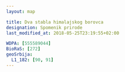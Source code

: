 ```yaml
---
layout: map

title: Dva stabla himalajskog borovca
designation: Spomenik prirode
last_modified_at: 2018-05-25T23:19:55+02:00

WDPA: [555589044]
BioRaS: [272]
geoSrbija:
  L1_182: [90, 91]
---
```

